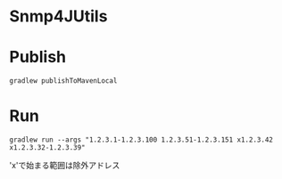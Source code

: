 Snmp4JUtils
===

# Publish

```sh:ローカルリポジトリにpublish
gradlew publishToMavenLocal
```


# Run

```sh:アドレス範囲検索
gradlew run --args "1.2.3.1-1.2.3.100 1.2.3.51-1.2.3.151 x1.2.3.42 x1.2.3.32-1.2.3.39"
```
'x'で始まる範囲は除外アドレス


